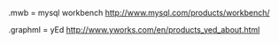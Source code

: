 .mwb = mysql workbench <http://www.mysql.com/products/workbench/>

.graphml = yEd <http://www.yworks.com/en/products_yed_about.html>
